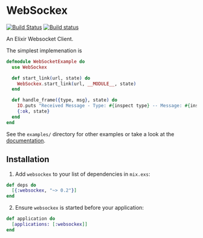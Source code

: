 # WebSockex

[![Build Status](https://travis-ci.org/Azolo/websockex.svg?branch=master)](https://travis-ci.org/Azolo/websockex)
[![Build status](https://ci.appveyor.com/api/projects/status/jtat5j0vkh6o2ypy?svg=true)](https://ci.appveyor.com/project/Azolo/websockex)

An Elixir Websocket Client.

The simplest implemenation is

```elixir
defmodule WebSocketExample do
  use WebSockex

  def start_link(url, state) do
    WebSockex.start_link(url, __MODULE__, state)
  end

  def handle_frame({type, msg}, state) do
    IO.puts "Received Message - Type: #{inspect type} -- Message: #{inspect msg}"
    {:ok, state}
  end
end
```

See the `examples/` directory for other examples or take a look at the [documentation][docs].

## Installation

1. Add `websockex` to your list of dependencies in `mix.exs`:

```elixir
def deps do
  [{:websockex, "~> 0.2"}]
end
```

2. Ensure `websockex` is started before your application:

```elixir
def application do
  [applications: [:websockex]]
end
```

[docs]: https://hexdocs.pm/websockex
